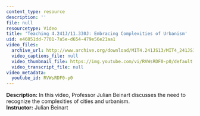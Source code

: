 ```yaml
---
content_type: resource
description: ''
file: null
resourcetype: Video
title: 'Teaching 4.241J/11.330J: Embracing Complexities of Urbanism'
uid: e46851dd-7701-7a5e-d654-479e56e21aa1
video_files:
  archive_url: http://www.archive.org/download/MIT4.241JS13/MIT4_241JS13_educator_300k.mp4
  video_captions_file: null
  video_thumbnail_file: https://img.youtube.com/vi/RVWsRDF0-p0/default.jpg
  video_transcript_file: null
video_metadata:
  youtube_id: RVWsRDF0-p0
---
```


**Description:** In this video, Professor Julian Beinart discusses the need to recognize the complexities of cities and urbanism.  
**Instructor:** Julian Beinart